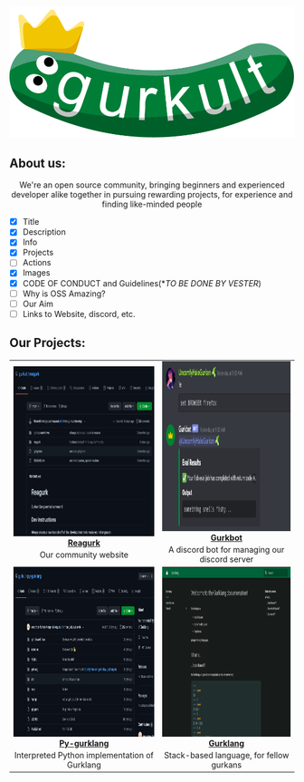 ![Org Name](.github/images/logo.png)


## About us:
<p align="center">
  We're an open source community, bringing beginners and experienced developer alike together in pursuing rewarding projects, for experience and finding like-minded  people
</p>





<!--PLANS:START-->
- [x] Title
- [x] Description
- [x] Info
- [x] Projects
- [ ] Actions
- [x] Images
- [x] CODE OF CONDUCT and Guidelines(**TO BE DONE BY VESTER*)
- [ ] Why is OSS Amazing?
- [ ] Our Aim
- [ ] Links to Website, discord, etc.
<!--PLANS:END-->



## Our Projects:

<table>
  <tr>
    <!--TODO: Link the raw image from the default repo-->
    <td align="center"><a href="./.github/images/reagurk.png"><img src="./.github/images/reagurk.png" height="300px "width="500px;" alt="Reagurk repository image"/><br /><sub><a href="https://github.com/gurkult/reagurk"><b>Reagurk</b></a><br />Our community website</sub></a></td>
    <td align="center"><a href="./.github/images/gurkbot.png"><img src="./.github/images/gurkbot.png" height="300px "width="500px;" alt="Gurkbot embed image"/><br /><sub><a href="https://github.com/gurkult/gurkbot"><b>Gurkbot</b></a><br />A discord bot for managing our discord server</sub></a></td>   
  </tr>
  <tr>
    <td align="center"><a href="./.github/images/py-gurklang.png"><img src="./.github/images/py-gurklang.png" height="300px "width="500px;" alt="Gurklang Interpretor"/><br /><sub><a href="https://github.com/gurkult/py-gurklang"><b>Py-gurklang</b></a><br />Interpreted Python implementation of Gurklang</sub></a></td>
    <td align="center"><a href="https://docs.gurkult.com/"><img src="./.github/images/gurklang.png" height="300px "width="500px;" alt="Gurklang docs image"/><br /><sub><a href="https://github.com/gurkult/gurklang"><b>Gurklang</b></a><br />Stack-based language, for fellow gurkans</sub></a></td>   
  </tr>
  <!--WE CAN ALSO ADD BRANDING HERE-->
</table>


